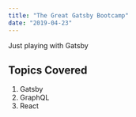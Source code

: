 ```yaml
---
title: "The Great Gatsby Bootcamp"
date: "2019-04-23"
---
```


Just playing with Gatsby

## Topics Covered

1. Gatsby
2. GraphQL
3. React